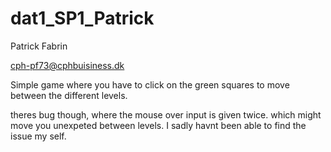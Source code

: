# dat1_SP1_Patrick

Patrick Fabrin

cph-pf73@cphbuisiness.dk


Simple game where you have to click on the green squares to move between the different levels.

theres bug though, where the mouse over input is given twice. which might move you unexpeted between levels.
I sadly havnt been able to find the issue my self. 